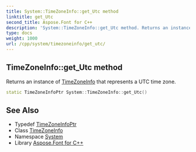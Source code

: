 ```yaml
---
title: System::TimeZoneInfo::get_Utc method
linktitle: get_Utc
second_title: Aspose.Font for C++
description: 'System::TimeZoneInfo::get_Utc method. Returns an instance of TimeZoneInfo that represents a UTC time zone in C++.'
type: docs
weight: 1000
url: /cpp/system/timezoneinfo/get_utc/
---
```

## TimeZoneInfo::get_Utc method


Returns an instance of [TimeZoneInfo](../) that represents a UTC time zone.

```cpp
static TimeZoneInfoPtr System::TimeZoneInfo::get_Utc()
```

## See Also

* Typedef [TimeZoneInfoPtr](../../timezoneinfoptr/)
* Class [TimeZoneInfo](../)
* Namespace [System](../../)
* Library [Aspose.Font for C++](../../../)
